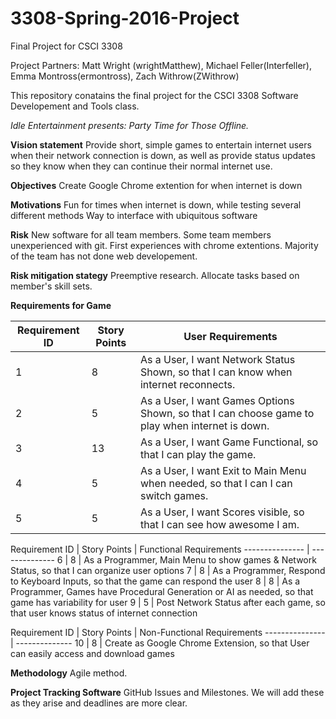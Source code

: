 # 3308-Spring-2016-Project
Final Project for CSCI 3308

Project Partners: Matt Wright (wrightMatthew), Michael Feller(Interfeller), Emma Montross(ermontross), Zach Withrow(ZWithrow)


This repository conatains the final project for the CSCI 3308 Software Developement and Tools class.

*Idle Entertainment presents: Party Time for Those Offline.*

**Vision statement**
  Provide short, simple games to entertain internet users when their network connection is down, as well as provide status updates so they know when they can continue their normal internet use. 

**Objectives**
  Create Google Chrome extention for when internet is down
  
**Motivations**
  Fun for times when internet is down, while testing several different methods
  Way to interface with ubiquitous software
  
**Risk**
  New software for all team members.
  Some team members unexperienced with git.
  First experiences with chrome extentions.
  Majority of the team has not done web developement.
  
**Risk mitigation stategy**
  Preemptive research.
  Allocate tasks based on member's skill sets.
  
**Requirements for Game**

 Requirement ID | Story Points | User Requirements
--------------- | -------------- | -------------- 
 1 | 8 | As a User, I want Network Status Shown, so that I can know when internet reconnects.
 2 | 5 | As a User, I want Games Options Shown, so that I can choose game to play when internet is down.
 3 | 13 | As a User, I want Game Functional, so that I can play the game.
 4 | 5  | As a User, I want Exit to Main Menu when needed, so that I can I can switch games.
 5 | 5  | As a User, I want Scores visible, so that I can see how awesome I am.

 Requirement ID | Story Points | Functional Requirements 
--------------- | -------------- 
 6 | 8 | As a Programmer, Main Menu to show games & Network Status, so that I can organize user options
 7 | 8 | As a Programmer, Respond to Keyboard Inputs, so that the game can respond the user
 8 | 8 | As a Programmer, Games have Procedural Generation or AI as needed, so that game has variability for user
 9 | 5 | Post Network Status after each game, so that user knows status of internet connection

 Requirement ID | Story Points | Non-Functional Requirements 
--------------- | -------------- 
 10 | 8 | Create as Google Chrome Extension, so that User can easily access and download games
 
 **Methodology**
 Agile method.
 
 **Project Tracking Software**
  GitHub Issues and Milestones. We will add these as they arise and deadlines are more clear. 
